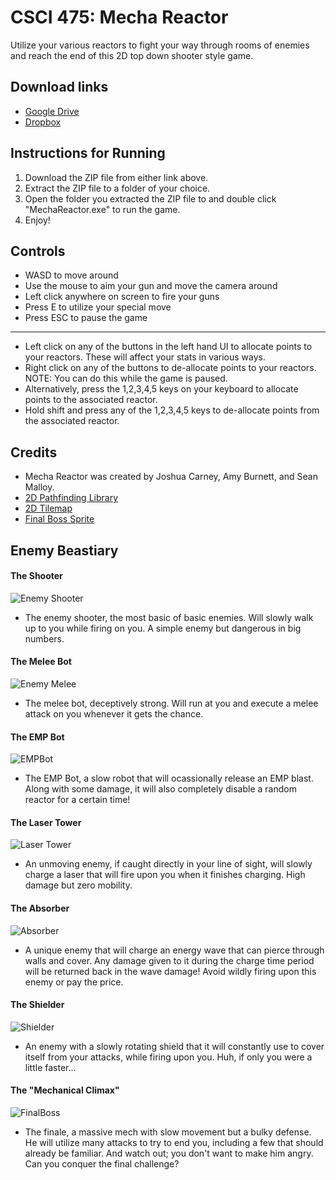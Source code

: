 # CSCI 475: Mecha Reactor
Utilize your various reactors to fight your way through rooms of enemies and reach the end of this 2D top down shooter style game.

## Download links
- [Google Drive](https://drive.google.com/file/d/1rxWSu4rZZpmG96_ur3_pNFwPr-USxkzo/view?usp=sharing)
- [Dropbox](https://www.dl.dropboxusercontent.com/s/wpir4f5wt9c2kyr/MechaReactor_Final.zip?dl=0)

## Instructions for Running
1. Download the ZIP file from either link above.
2. Extract the ZIP file to a folder of your choice.
3. Open the folder you extracted the ZIP file to and double click "MechaReactor.exe" to run the game.
4. Enjoy!

## Controls
- WASD to move around
- Use the mouse to aim your gun and move the camera around
- Left click anywhere on screen to fire your guns
- Press E to utilize your special move
- Press ESC to pause the game
-------------------------------------------------------
- Left click on any of the buttons in the left hand UI to allocate points to your reactors. These will affect your stats in various ways.
- Right click on any of the buttons to de-allocate points to your reactors. NOTE: You can do this while the game is paused. 
- Alternatively, press the 1,2,3,4,5 keys on your keyboard to allocate points to the associated reactor. 
- Hold shift and press any of the 1,2,3,4,5 keys to de-allocate points from the associated reactor.

## Credits
- Mecha Reactor was created by Joshua Carney, Amy Burnett, and Sean Malloy.
- [2D Pathfinding Library](https://github.com/h8man/NavMeshPlus)
- [2D Tilemap](https://v-ktor.itch.io/32x32-rpg-tilesets)
- [Final Boss Sprite](https://opengameart.org/content/space-shooter-ships-and-sprites-from-the-game-frozen-moons)

## Enemy Beastiary 

#### The Shooter
![Enemy Shooter](https://i.imgur.com/ZSiovek.png)
- The enemy shooter, the most basic of basic enemies. Will slowly walk up to you while firing on you. A simple enemy but dangerous in big numbers.

#### The Melee Bot
![Enemy Melee](https://i.imgur.com/MOEi1P2.png)
- The melee bot, deceptively strong. Will run at you and execute a melee attack on you whenever it gets the chance. 

#### The EMP Bot
![EMPBot](https://i.imgur.com/rBAYY3o.png)
- The EMP Bot, a slow robot that will ocassionally release an EMP blast. Along with some damage, it will also completely disable a random reactor for a certain time!

#### The Laser Tower
![Laser Tower](https://i.imgur.com/q1pJUwl.png)
- An unmoving enemy, if caught directly in your line of sight, will slowly charge a laser that will fire upon you when it finishes charging. High damage but zero mobility.

#### The Absorber
![Absorber](https://i.imgur.com/GuGFXll.png)
- A unique enemy that will charge an energy wave that can pierce through walls and cover. Any damage given to it during the charge time period will be returned back in the wave damage! Avoid wildly firing upon this enemy or pay the price.

#### The Shielder
![Shielder](https://i.imgur.com/Uks9jzQ.png)
- An enemy with a slowly rotating shield that it will constantly use to cover itself from your attacks, while firing upon you. Huh, if only you were a little faster...

#### The "Mechanical Climax"
![FinalBoss](https://i.imgur.com/MQOZbVo.png)
- The finale, a massive mech with slow movement but a bulky defense. He will utilize many attacks to try to end you, including a few that should already be familiar. And watch out; you don't want to make him angry. Can you conquer the final challenge?  
